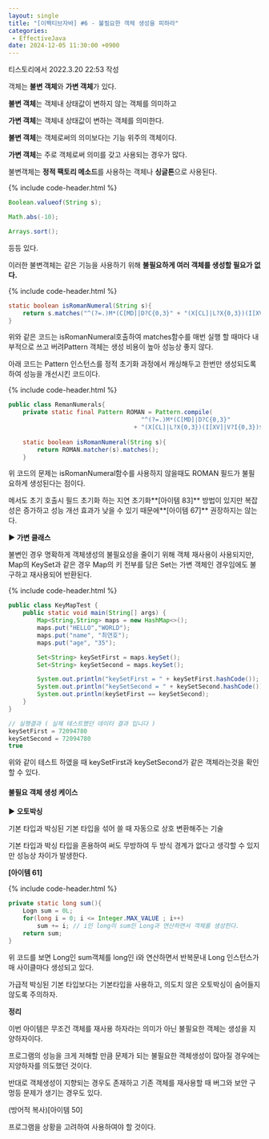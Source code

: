 ```yaml
---
layout: single
title: "[이펙티브자바] #6 - 불필요한 객체 생성을 피하라"
categories: 
 - EffectiveJava
date: 2024-12-05 11:30:00 +0900
---
```

티스토리에서 2022.3.20 22:53 작성

객체는 **불변 객체**와 **가변 객체**가 있다.

**불변 객체**는 객체내 상태값이 변하지 않는 객체를 의미하고

**가변 객체**는 객체내 상태값이 변하는 객체를 의미한다.

**불변 객체**는 객체로써의 의미보다는 기능 위주의 객체이다.

**가변 객체**는 주로 객체로써 의미를 갖고 사용되는 경우가 많다.

불변객체는 **정적 팩토리 메소드**를 사용하는 객체나 **싱글톤**으로 사용된다. 

{% include code-header.html %}
```java
Boolean.valueof(String s);

Math.abs(-10);

Arrays.sort();
```

등등 있다. 

이러한 불변객체는 같은 기능을 사용하기 위해 **불필요하게 여러 객체를 생성할 필요가 없다.**

{% include code-header.html %}
```java
static boolean isRomanNumeral(String s){
	return s.matches("^(?=.)M*(C[MD]|D?C{0,3}" + "(X[CL]|L?X{0,3})(I[XV]|V?I{0,3})$");
}
```

위와 같은 코드는 isRomanNumeral호출하여 matches함수를 매번 실행 할 때마다 내부적으로 쓰고 버려Pattern 객체는 생성 비용이 높아 성능상 좋지 않다.

아래 코드는 Pattern 인스턴스를 정적 초기화 과정에서 캐싱해두고 한번만 생성되도록 하여 성능을 개선시킨 코드이다.

{% include code-header.html %}
```java
public class RemanNumerals{
    private static final Pattern ROMAN = Pattern.compile(
                                     "^(?=.)M*(C[MD]|D?C{0,3}"
                                   + "(X[CL]|L?X{0,3})(I[XV]|V?I{0,3})$");
                                   
    static boolean isRomanNumeral(String s){
    	return ROMAN.matcher(s).matches();
    }
```

위 코드의 문제는 isRomanNumeral함수를 사용하지 않을때도 ROMAN 필드가 불필요하게 생성된다는 점이다.

메서도 초기 호출시 필드 초기화 하는 지연 초기화**\[아이템 83\]** 방법이 있지만 복잡성은 증가하고 성능 개선 효과가 낮을 수 있기 때문에**\[아이템 67\]** 권장하지는 않는다.

****▶** 가변 클래스**

불변인 경우 명확하게 객체생성의 불필요성을 줄이기 위해 객체 재사용이 사용되지만, Map의 KeySet과 같은 경우 Map의 키 전부를 담은 Set는 가변 객체인 경우임에도 불구하고 재사용되어 반환된다.

{% include code-header.html %}
```java
public class KeyMapTest {
    public static void main(String[] args) {
        Map<String,String> maps = new HashMap<>();
        maps.put("HELLO","WORLD");
        maps.put("name", "최연호");
        maps.put("age", "35");

        Set<String> keySetFirst = maps.keySet();
        Set<String> keySetSecond = maps.keySet();

        System.out.println("keySetFirst = " + keySetFirst.hashCode());
        System.out.println("keySetSecond = " + keySetSecond.hashCode());
        System.out.println(keySetFirst == keySetSecond);
    }
}

// 실행결과 ( 실제 테스트했던 데이터 결과 입니다 )
keySetFirst = 72094780
keySetSecond = 72094780
true
```

위와 같이 테스트 하였을 때 keySetFirst과 keySetSecond가 같은 객체라는것을 확인 할 수 있다.

#### **불필요 객체 생성 케이스**

**▶ 오토박싱**

기본 타입과 박싱된 기본 타입을 섞어 쓸 때 자동으로 상호 변환해주는 기술

기본 타입과 박싱 타입을 혼용하여 써도 무방하여 두 방식 경계가 없다고 생각할 수 있지만 성능상 차이가 발생한다.

**\[아이템 61\]**

{% include code-header.html %}
```java
private static long sum(){
	Logn sum = 0L;
    for(long i = 0; i <= Integer.MAX_VALUE ; i++)
    	sum += i; // i인 long이 sum인 Long과 연산하면서 객체를 생성한다.
    return sum;
}
```

위 코드를 보면 Long인 sum객체를 long인 i와 연산하면서 반복문내 Long 인스턴스가 매 사이클마다 생성되고 있다.

가급적 박싱된 기본 타입보다는 기본타입을 사용하고, 의도치 않은 오토박싱이 숨어들지 않도록 주의하자.

**정리**

이번 아이템은 무조건 객체를 재사용 하자라는 의미가 아닌 불필요한 객체는 생성을 지양하자이다.

프로그램의 성능을 크게 저해할 만큼 문제가 되는 불필요한 객체생성이 많아질 경우에는 지양하자를 의도했던 것이다.

반대로 객체생성이 지향되는 경우도 존재하고 기존 객체를 재사용할 때 버그와 보안 구멍등 문제가 생기는 경우도 있다.

(방어적 복사)\[아이템 50\]

프로그램을 상황을 고려하여 사용하여야 할 것이다.
